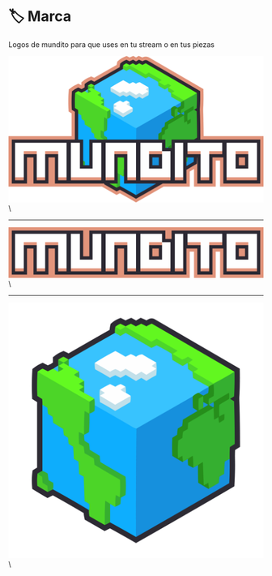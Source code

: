 # 🏷️ Marca

Logos de mundito para que uses en tu stream o en tus piezas

[![Logo](https://raw.githubusercontent.com/mochos/mundito.github.io/main/marca/Mundito-logo-1200.png)](https://raw.githubusercontent.com/mochos/mundito.github.io/main/marca/Mundito-logo-1200.png)\
\


***

[![Logo](https://raw.githubusercontent.com/mochos/mundito.github.io/main/marca/Mundito-logo-texto-1200.png)](https://raw.githubusercontent.com/mochos/mundito.github.io/main/marca/Mundito-logo-texto-1200.png)\
\


***

[![Logo](https://raw.githubusercontent.com/mochos/mundito.github.io/main/marca/Mundito-icono-1200.png)](https://raw.githubusercontent.com/mochos/mundito.github.io/main/marca/Mundito-icono-1200.png)\
\
